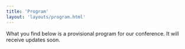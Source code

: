 ```yaml
---
title: 'Program'  
layout: 'layouts/program.html'
---
```

What you find below is a provisional program for our conference. It will receive updates soon.
